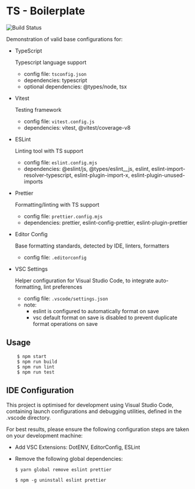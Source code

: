# TS - Boilerplate

![Build Status](https://github.com/danitt/ts-boilerplate/actions/workflows/master.yml/badge.svg)

Demonstration of valid base configurations for:

-   TypeScript

    Typescript language support
    -   config file: `tsconfig.json`
    -   dependencies: typescript
    -   optional dependencies: @types/node, tsx

-   Vitest

    Testing framework
    -   config file: `vitest.config.js`
    -   dependencies: vitest, @vitest/coverage-v8

-   ESLint

    Linting tool with TS support
    -   config file: `eslint.config.mjs`
    -   dependencies: @eslint/js, @types/eslint__js, eslint, eslint-import-resolver-typescript, eslint-plugin-import-x, eslint-plugin-unused-imports

-   Prettier

    Formatting/linting with TS support
    -   config file: `prettier.config.mjs`
    -   dependencies: prettier, eslint-config-prettier, eslint-plugin-prettier

-   Editor Config

    Base formatting standards, detected by IDE, linters, formatters
    -   config file: `.editorconfig`

-   VSC Settings

    Helper configuration for Visual Studio Code, to integrate auto-formatting, lint preferences
    -   config file: `.vscode/settings.json`
    -   note:
        -   eslint is configured to automatically format on save
        -   vsc default format on save is disabled to prevent duplicate format operations on save

## Usage

```
    $ npm start
    $ npm run build
    $ npm run lint
    $ npm run test
```

## IDE Configuration

This project is optimised for development using Visual Studio Code, containing launch configurations and debugging utilities, defined in the .vscode directory.

For best results, please ensure the following configuration steps are taken on your development machine:

- Add VSC Extensions: DotENV, EditorConfig, ESLint

- Remove the following global dependencies:

  `$ yarn global remove eslint prettier`

  `$ npm -g uninstall eslint prettier`
